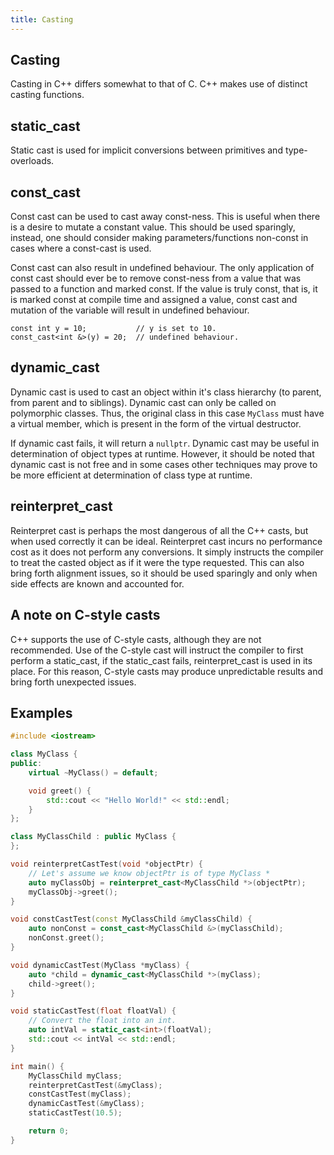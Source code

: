```yaml
---
title: Casting
---
```


## Casting

Casting in C++ differs somewhat to that of C. C++ makes use of distinct casting functions.

## static_cast
Static cast is used for implicit conversions between primitives and type-overloads. 

## const_cast
Const cast can be used to cast away const-ness. This is useful when there is a desire to mutate a constant value. This should be used sparingly, instead, one should consider making parameters/functions non-const in cases where a const-cast is used.

Const cast can also result in undefined behaviour. The only application of const cast should ever be to remove const-ness from a value that was passed to a function and marked const. If the value is truly const, that is, it is marked const at compile time and assigned a value, const cast and mutation of the variable will result in undefined behaviour.

```
const int y = 10; 			// y is set to 10.
const_cast<int &>(y) = 20;	// undefined behaviour.
```
## dynamic_cast
Dynamic cast is used to cast an object within it's class hierarchy (to parent, from parent and to siblings). Dynamic cast can only be called on polymorphic classes. Thus, the original class in this case `MyClass` must have a virtual member, which is present in the form of the virtual destructor.

If dynamic cast fails, it will return a `nullptr`. Dynamic cast may be useful in determination of object types at runtime. However, it should be noted that dynamic cast is not free and in some cases other techniques may prove to be more efficient at determination of class type at runtime.

## reinterpret_cast
Reinterpret cast is perhaps the most dangerous of all the C++ casts, but when used correctly it can be ideal. Reinterpret cast incurs no performance cost as it does not perform any conversions. It simply instructs the compiler to treat the casted object as if it were the type requested. This can also bring forth alignment issues, so it should be used sparingly and only when side effects are known and accounted for.

## A note on C-style casts
C++ supports the use of C-style casts, although they are not recommended. Use of the C-style cast will instruct the compiler to first perform a static_cast, if the static_cast fails, reinterpret_cast is used in its place. For this reason, C-style casts may produce unpredictable results and bring forth unexpected issues.

## Examples

```cpp
#include <iostream>

class MyClass {
public:
    virtual ~MyClass() = default;

    void greet() {
        std::cout << "Hello World!" << std::endl;
    }
};

class MyClassChild : public MyClass {
};

void reinterpretCastTest(void *objectPtr) {
    // Let's assume we know objectPtr is of type MyClass *
    auto myClassObj = reinterpret_cast<MyClassChild *>(objectPtr);
    myClassObj->greet();
}

void constCastTest(const MyClassChild &myClassChild) {
    auto nonConst = const_cast<MyClassChild &>(myClassChild);
    nonConst.greet();
}

void dynamicCastTest(MyClass *myClass) {
    auto *child = dynamic_cast<MyClassChild *>(myClass);
    child->greet();
}

void staticCastTest(float floatVal) {
    // Convert the float into an int.
    auto intVal = static_cast<int>(floatVal);
    std::cout << intVal << std::endl;
}

int main() {
    MyClassChild myClass;
    reinterpretCastTest(&myClass);
    constCastTest(myClass);
    dynamicCastTest(&myClass);
    staticCastTest(10.5);

    return 0;
}
```
